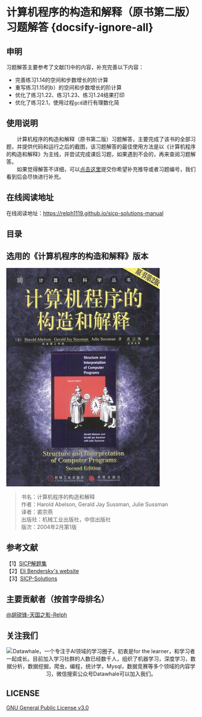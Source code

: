 # 计算机程序的构造和解释（原书第二版）习题解答 {docsify-ignore-all}
## 申明
习题解答主要参考了文献[1]中的内容，补充完善以下内容：  
- 完善练习1.14的空间和步数增长的阶计算
- 重写练习1.15的b）的空间和步数增长的阶计算
- 优化了练习1.22、练习1.23、练习1.24结果打印
- 优化了练习2.1，使用过程`gcd`进行有理数化简

## 使用说明 
&emsp;&emsp;计算机程序的构造和解释（原书第二版）习题解答，主要完成了该书的全部习题，并提供代码和运行之后的截图，该习题解答的最佳使用方法是以《计算机程序的构造和解释》为主线，并尝试完成课后习题，如果遇到不会的，再来查阅习题解答。  
&emsp;&emsp;如果觉得解答不详细，可以[点击这里](https://github.com/relph1119/sicp-solutions-manual/issues)提交你希望补充推导或者习题编号，我们看到后会尽快进行补充。

## 在线阅读地址
在线阅读地址：https://relph1119.github.io/sicp-solutions-manual

## 目录 

## 选用的《计算机程序的构造和解释》版本
<img src="https://github.com/relph1119/sicp-solutions-manual/blob/master/res/sicp-book.jpg?raw=true" width="408" height= "580">

> 书名：计算机程序的构造和解释<br/>
> 作者：Harold Abelson, Gerald Jay Sussman, Julie Sussman<br/>
> 译者：裘宗燕<br/>
> 出版社：机械工业出版社，中信出版社<br/>
> 版次：2004年2月第1版<br/>

## 参考文献
【1】[SICP解题集](https://sicp.readthedocs.io/en/latest/)  
【2】[Eli Bendersky's website](https://eli.thegreenplace.net/tag/sicp)  
【3】[SICP-Solutions](http://community.schemewiki.org/?SICP-Solutions)

## 主要贡献者（按首字母排名）
 [@胡锐锋-天国之影-Relph](https://github.com/Relph1119)

## 关注我们
<div align=center><img src="https://raw.githubusercontent.com/datawhalechina/pumpkin-book/master/res/qrcode.jpeg" width = "250" height = "270" alt="Datawhale，一个专注于AI领域的学习圈子。初衷是for the learner，和学习者一起成长。目前加入学习社群的人数已经数千人，组织了机器学习，深度学习，数据分析，数据挖掘，爬虫，编程，统计学，Mysql，数据竞赛等多个领域的内容学习，微信搜索公众号Datawhale可以加入我们。"></div>

## LICENSE
[GNU General Public License v3.0](https://github.com/relph1119/sicp-solutions-manual/blob/master/LICENSE)
